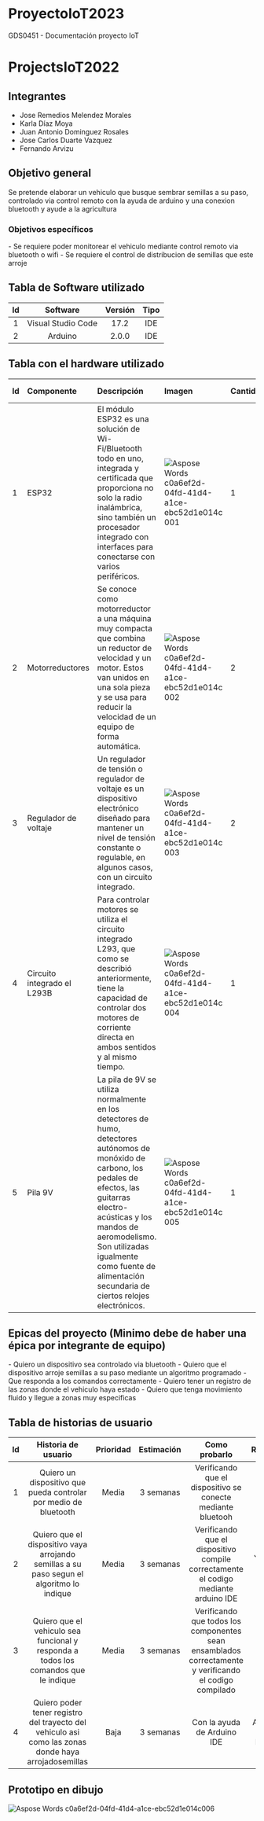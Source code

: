 # ProyectoIoT2023
GDS0451 - Documentación proyecto IoT 
# ProjectsIoT2022
## Integrantes
- Jose Remedios Melendez Morales
- Karla Díaz Moya
- Juan Antonio Dominguez Rosales
- Jose Carlos Duarte Vazquez
- Fernando Arvizu
## Objetivo general
Se pretende elaborar un vehiculo que busque sembrar semillas a su paso, controlado via control remoto con la ayuda de arduino y una conexion bluetooth y ayude a la agricultura
### Objetivos específicos
\- Se requiere poder monitorear el vehiculo mediante control remoto via bluetooth o wifi 
\- Se requiere el control de distribucion de semillas que este arroje
## Tabla de Software utilizado
|Id|Software|Versión|Tipo|
| :-: | :-: | :-: | :-: |
|1|Visual Studio Code|17.2|IDE|
|2|Arduino|2.0.0|IDE|
## Tabla con el hardware utilizado
|Id|Componente|Descripción|Imagen|Cantidad |Costo Total|
| :- | :- | :- | :- | :- | :- |
|1|ESP32|El módulo ESP32 es una solución de Wi-Fi/Bluetooth todo en uno, integrada y certificada que proporciona no solo la radio inalámbrica, sino también un procesador integrado con interfaces para conectarse con varios periféricos.|![Aspose Words c0a6ef2d-04fd-41d4-a1ce-ebc52d1e014c 001](https://user-images.githubusercontent.com/107650526/217643833-2a3555c5-2952-46cf-814e-397453742464.jpeg)|1|$220|
|2|Motorreductores|Se conoce como motorreductor a una máquina muy compacta que combina un reductor de velocidad y un motor. Estos van unidos en una sola pieza y se usa para reducir la velocidad de un equipo de forma automática.|![Aspose Words c0a6ef2d-04fd-41d4-a1ce-ebc52d1e014c 002](https://user-images.githubusercontent.com/https://http2.mlstatic.com/D_NQ_NP_8597-MLM20006077875_112013-O.webp)|2|$55|
|3|Regulador de voltaje|Un regulador de tensión o regulador de voltaje es un dispositivo electrónico diseñado para mantener un nivel de tensión constante o regulable, en algunos casos, con un circuito integrado.|![Aspose Words c0a6ef2d-04fd-41d4-a1ce-ebc52d1e014c 003](https://user-images.githubusercontent.com/107650526/217643646-a4d1d4d1-0b68-49a1-bae-3b511004ea9.png)|2|$157|
|4|Circuito integrado el L293B|Para controlar motores se utiliza el circuito integrado L293, que como se describió anteriormente, tiene la capacidad de controlar dos motores de corriente directa en ambos sentidos y al mismo tiempo.|![Aspose Words c0a6ef2d-04fd-41d4-a1ce-ebc52d1e014c 004](https://user-images.githubusercontent.com/107650526/217643550-267eca20-f819-4b53-a030-13fddb23e9.jpeg)|1|$195|
|5|Pila 9V|La pila de 9V se utiliza normalmente en los detectores de humo, detectores autónomos de monóxido de carbono, los pedales de efectos, las guitarras electro-acústicas y los mandos de aeromodelismo. Son utilizadas igualmente como fuente de alimentación secundaria de ciertos relojes electrónicos.|![Aspose Words c0a6ef2d-04fd-41d4-a1ce-ebc52d1e014c 005](https://user-images.githubusercontent.com/)|1|$87|
## Epicas del proyecto (Minimo debe de haber una épica por integrante de equipo)
\-	Quiero un dispositivo sea controlado via bluetooth
\-	Quiero que el dispositivo arroje semillas a su paso mediante un algoritmo programado
\-	Que responda a los comandos correctamente
\-	Quiero tener un registro de las zonas donde el vehiculo haya estado
\-  Quiero que tenga movimiento fluido y llegue a zonas muy especificas
## Tabla de historias de usuario
|Id|Historia de usuario|Prioridad|Estimación|Como probarlo|Responsable|
| :-: | :-: | :-: | :-: | :-: | :-: |
|1|Quiero un dispositivo que pueda controlar por medio de bluetooth |Media|3 semanas|Verificando que el dispositivo se conecte mediante bluetooh|Jose Remedios Melendez|
|2|Quiero que el dispositivo vaya arrojando semillas a su paso segun el algoritmo lo indique |Media|3 semanas| Verificando que el dispositivo compile correctamente el codigo mediante arduino IDE |Jose Carlos Duarte Vazquez |
|3|Quiero que el vehiculo sea funcional y responda a todos los comandos que le indique |Media | 3 semanas | Verificando que todos los componentes sean ensamblados correctamente y verificando el codigo compilado | Karla Diaz Moya |
|4|Quiero poder tener registro del trayecto del vehiculo asi como las zonas donde haya arrojadosemillas |Baja|3 semanas|Con la ayuda de Arduino IDE |Fernando Avizu y Juan Antonio Dominguez Rosales|
## Prototipo en dibujo
![Aspose Words c0a6ef2d-04fd-41d4-a1ce-ebc52d1e014c006](https://user-images.githubusercontent.com/107650526/217642875-0c6262e4-34b8-4484-9b81-5453716464c.jpeg)
